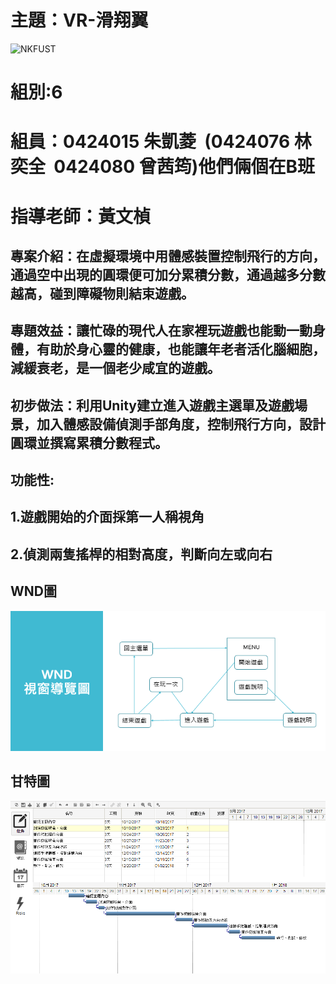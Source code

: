 # 主題：VR-滑翔翼
![NKFUST](1234.jpg)
# 組別:6
# 組員：0424015 朱凱菱  (0424076 林奕全  0424080 曾茜筠)他們倆個在B班
# 指導老師：黃文楨

## 專案介紹：在虛擬環境中用體感裝置控制飛行的方向，通過空中出現的圓環便可加分累積分數，通過越多分數越高，碰到障礙物則結束遊戲。
## 專題效益：讓忙碌的現代人在家裡玩遊戲也能動一動身體，有助於身心靈的健康，也能讓年老者活化腦細胞，減緩衰老，是一個老少咸宜的遊戲。
## 初步做法：利用Unity建立進入遊戲主選單及遊戲場景，加入體感設備偵測手部角度，控制飛行方向，設計圓環並撰寫累積分數程式。
## 功能性:
## 1.遊戲開始的介面採第一人稱視角
## 2.偵測兩隻搖桿的相對高度，判斷向左或向右


## WND圖
![WND](WND.PNG)
## 甘特圖
![  ](123456.png)







